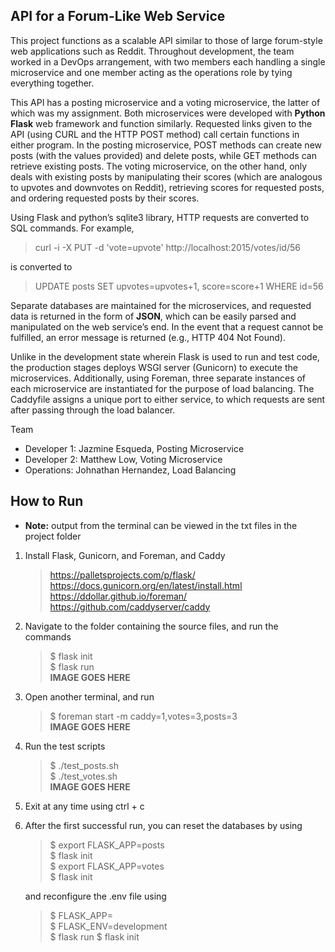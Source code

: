 ## API for a Forum-Like Web Service
This project functions as a scalable API similar to those of large forum-style web applications such as Reddit. Throughout development, the team worked in a DevOps arrangement, with two members each handling a single microservice and one member acting as the operations role by tying everything together.

This API has a posting microservice and a voting microservice, the latter of which was my assignment. Both microservices were developed with **Python Flask** web framework and function similarly. Requested links given to the API (using CURL and the HTTP POST method) call certain functions in either program. In the posting microservice, POST methods can create new posts (with the values provided) and delete posts, while GET methods can retrieve existing posts. The voting microservice, on the other hand, only deals with existing posts by manipulating their scores (which are analogous to upvotes and downvotes on Reddit), retrieving scores for requested posts, and ordering requested posts by their scores. 

Using Flask and python’s sqlite3 library, HTTP requests are converted to SQL commands. For example,
>curl -i -X PUT -d 'vote=upvote' http://localhost:2015/votes/id/56

is converted to 
>UPDATE posts SET upvotes=upvotes+1, score=score+1 WHERE id=56

Separate databases are maintained for the microservices, and requested data is returned in the form of **JSON**, which can be easily parsed and manipulated on the web service’s end. In the event that a request cannot be fulfilled, an error message is returned (e.g., HTTP 404 Not Found).

Unlike in the development state wherein Flask is used to run and test code, the production stages deploys WSGI server (Gunicorn) to execute the microservices. Additionally, using Foreman, three separate instances of each microservice are instantiated for the purpose of load balancing. The Caddyfile assigns a unique port to either service, to which requests are sent after passing through the load balancer.

Team
- Developer 1: Jazmine Esqueda, Posting Microservice
- Developer 2: Matthew Low, Voting Microservice
- Operations: Johnathan Hernandez, Load Balancing

## How to Run
* **Note:** output from the terminal can be viewed in the txt files in the project folder
1. Install Flask, Gunicorn, and Foreman, and Caddy
   >https://palletsprojects.com/p/flask/
   >https://docs.gunicorn.org/en/latest/install.html
   >https://ddollar.github.io/foreman/
   >https://github.com/caddyserver/caddy
2. Navigate to the folder containing the source files, and run the commands
   >$ flask init  
   >$ flask run  
**IMAGE GOES HERE**
3. Open another terminal, and run
   >$ foreman start -m caddy=1,votes=3,posts=3  
**IMAGE GOES HERE**
4. Run the test scripts
   >$ ./test_posts.sh  
   >$ ./test_votes.sh  
**IMAGE GOES HERE**
5. Exit at any time using ctrl + c
6. After the first successful run, you can reset the databases by using
   >$ export FLASK_APP=posts  
   >$ flask init  
   >$ export FLASK_APP=votes  
   >$ flask init

   and reconfigure the .env file using 
   >$ FLASK_APP=<app>  
   >$ FLASK_ENV=development  
   >$ flask run <or> $ flask init  
